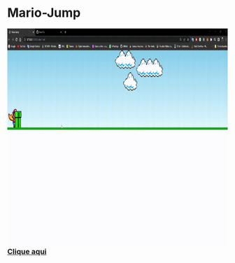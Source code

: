 # Mario-Jump

<div>
 <img align="left" alt="Frank-gif" height="500" width="1000" src="projeto.gif">
</div>


### [Clique aqui](https://hadesfranklyn.github.io/Mario-Jump/)


